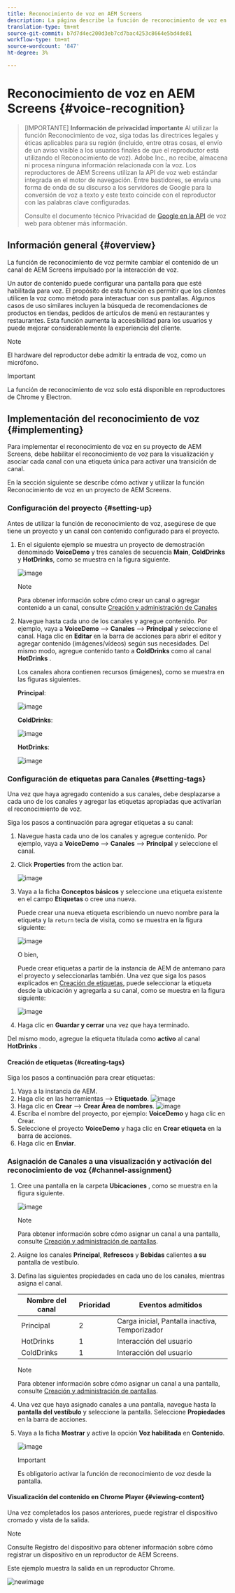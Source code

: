 ```yaml
---
title: Reconocimiento de voz en AEM Screens
description: La página describe la función de reconocimiento de voz en AEM Screens.
translation-type: tm+mt
source-git-commit: b7d7d4ec200d3eb7cd7bac4253c8664e5bd4de81
workflow-type: tm+mt
source-wordcount: '847'
ht-degree: 3%

---
```



# Reconocimiento de voz en AEM Screens {#voice-recognition}

>[IMPORTANTE]
>**Información de privacidad importante**
>Al utilizar la función Reconocimiento de voz, siga todas las directrices legales y éticas aplicables para su región (incluido, entre otras cosas, el envío de un aviso visible a los usuarios finales de que el reproductor está utilizando el Reconocimiento de voz). Adobe Inc., no recibe, almacena ni procesa ninguna información relacionada con la voz. Los reproductores de AEM Screens utilizan la API de voz web estándar integrada en el motor de navegación. Entre bastidores, se envía una forma de onda de su discurso a los servidores de Google para la conversión de voz a texto y este texto coincide con el reproductor con las palabras clave configuradas.
>
>Consulte el documento técnico Privacidad de [Google en la API](https://www.google.com/chrome/privacy/whitepaper.html#speech) de voz web para obtener más información.


## Información general {#overview}

La función de reconocimiento de voz permite cambiar el contenido de un canal de AEM Screens impulsado por la interacción de voz.

Un autor de contenido puede configurar una pantalla para que esté habilitada para voz. El propósito de esta función es permitir que los clientes utilicen la voz como método para interactuar con sus pantallas. Algunos casos de uso similares incluyen la búsqueda de recomendaciones de productos en tiendas, pedidos de artículos de menú en restaurantes y restaurantes. Esta función aumenta la accesibilidad para los usuarios y puede mejorar considerablemente la experiencia del cliente.


>[!NOTE]
>El hardware del reproductor debe admitir la entrada de voz, como un micrófono.

>[!IMPORTANT]
> La función de reconocimiento de voz solo está disponible en reproductores de Chrome y Electron.

## Implementación del reconocimiento de voz {#implementing}


Para implementar el reconocimiento de voz en su proyecto de AEM Screens, debe habilitar el reconocimiento de voz para la visualización y asociar cada canal con una etiqueta única para activar una transición de canal.

En la sección siguiente se describe cómo activar y utilizar la función Reconocimiento de voz en un proyecto de AEM Screens.

### Configuración del proyecto {#setting-up}

Antes de utilizar la función de reconocimiento de voz, asegúrese de que tiene un proyecto y un canal con contenido configurado para el proyecto.

1. En el siguiente ejemplo se muestra un proyecto de demostración denominado **VoiceDemo** y tres canales de secuencia **Main**, **ColdDrinks** y **HotDrinks**, como se muestra en la figura siguiente.

   ![image](assets/voice-recognition/vr-1.png)

   >[!NOTE]
   >
   >Para obtener información sobre cómo crear un canal o agregar contenido a un canal, consulte [Creación y administración de Canales](/help/user-guide/managing-channels.md)

1. Navegue hasta cada uno de los canales y agregue contenido. Por ejemplo, vaya a **VoiceDemo** —> **Canales** —> **Principal** y seleccione el canal. Haga clic en **Editar** en la barra de acciones para abrir el editor y agregar contenido (imágenes/vídeos) según sus necesidades. Del mismo modo, agregue contenido tanto a **ColdDrinks** como al canal **HotDrinks** .

   Los canales ahora contienen recursos (imágenes), como se muestra en las figuras siguientes.

   **Principal**:

   ![image](assets/voice-recognition/vr-4.png)

   **ColdDrinks**:

   ![image](assets/voice-recognition/vr-3.png)

   **HotDrinks**:

   ![image](assets/voice-recognition/vr-2.png)

### Configuración de etiquetas para Canales {#setting-tags}

Una vez que haya agregado contenido a sus canales, debe desplazarse a cada uno de los canales y agregar las etiquetas apropiadas que activarían el reconocimiento de voz.

Siga los pasos a continuación para agregar etiquetas a su canal:

1. Navegue hasta cada uno de los canales y agregue contenido. Por ejemplo, vaya a **VoiceDemo** —> **Canales** —> **Principal** y seleccione el canal.

1. Click **Properties** from the action bar.

   ![image](assets/voice-recognition/vr-5.png)

1. Vaya a la ficha **Conceptos básicos** y seleccione una etiqueta existente en el campo **Etiquetas** o cree una nueva.

   Puede crear una nueva etiqueta escribiendo un nuevo nombre para la etiqueta y la `return` tecla de visita, como se muestra en la figura siguiente:

   ![image](assets/voice-recognition/vr-6.png)

   O bien,

   Puede crear etiquetas a partir de la instancia de AEM de antemano para el proyecto y seleccionarlas también. Una vez que siga los pasos explicados en [Creación de etiquetas](#creating-tags), puede seleccionar la etiqueta desde la ubicación y agregarla a su canal, como se muestra en la figura siguiente:

   ![image](assets/voice-recognition/vr-tag1.png)

1. Haga clic en **Guardar y cerrar** una vez que haya terminado.

Del mismo modo, agregue la etiqueta titulada como **activo** al canal **HotDrinks** .

#### Creación de etiquetas {#creating-tags}

Siga los pasos a continuación para crear etiquetas:

1. Vaya a la instancia de AEM.
1. Haga clic en las herramientas —> **Etiquetado**.
   ![image](assets/voice-recognition/vr-7.png)
1. Haga clic en **Crear** —> **Crear Área de nombres**.
   ![image](assets/voice-recognition/vr-7.png)
1. Escriba el nombre del proyecto, por ejemplo: **VoiceDemo** y haga clic en Crear.
1. Seleccione el proyecto **VoiceDemo** y haga clic en **Crear etiqueta** en la barra de acciones.
1. Haga clic en **Enviar**.


### Asignación de Canales a una visualización y activación del reconocimiento de voz {#channel-assignment}

1. Cree una pantalla en la carpeta **Ubicaciones** , como se muestra en la figura siguiente.

   ![image](assets/voice-recognition/vr-loc.png)

   >[!NOTE]
   >Para obtener información sobre cómo asignar un canal a una pantalla, consulte [Creación y administración de pantallas](/help/user-guide/managing-displays.md).

1. Asigne los canales **Principal**, **Refrescos** y **Bebidas** calientes **a su** pantalla de vestíbulo.

1. Defina las siguientes propiedades en cada uno de los canales, mientras asigna el canal.

   | **Nombre del canal** | **Prioridad** | **Eventos admitidos** |
   |---|---|---|
   | Principal | 2 | Carga inicial, Pantalla inactiva, Temporizador |
   | HotDrinks | 1 | Interacción del usuario |
   | ColdDrinks | 1 | Interacción del usuario |

   >[!NOTE]
   >
   >Para obtener información sobre cómo asignar un canal a una pantalla, consulte [Creación y administración de pantallas](/help/user-guide/managing-displays.md).

1. Una vez que haya asignado canales a una pantalla, navegue hasta la **pantalla del vestíbulo** y seleccione la pantalla. Seleccione **Propiedades** en la barra de acciones.

1. Vaya a la ficha **Mostrar** y active la opción **Voz habilitada** en **Contenido**.

   ![image](assets/voice-recognition/vr-disp.png)

   >[!IMPORTANT]
   >Es obligatorio activar la función de reconocimiento de voz desde la pantalla.

#### Visualización del contenido en Chrome Player {#viewing-content}

Una vez completados los pasos anteriores, puede registrar el dispositivo cromado y vista de la salida.

>[!NOTE]
>Consulte Registro [](device-registration.md) del dispositivo para obtener información sobre cómo registrar un dispositivo en un reproductor de AEM Screens.

Este ejemplo muestra la salida en un reproductor Chrome.

![newimage](assets/voice-recognition/voice-video.gif)












